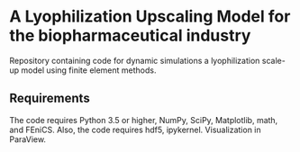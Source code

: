# A Lyophilization Upscaling Model for the biopharmaceutical industry

Repository containing code for dynamic simulations a lyophilization scale-up model using finite element methods.


## Requirements

The code requires Python 3.5 or higher, NumPy, SciPy, Matplotlib, math, and FEniCS. Also, the code requires hdf5, ipykernel. Visualization in ParaView.
